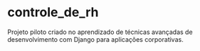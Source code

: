 # controle_de_rh

Projeto piloto criado no aprendizado de técnicas avançadas de desenvolvimento com Django para aplicações corporativas.
